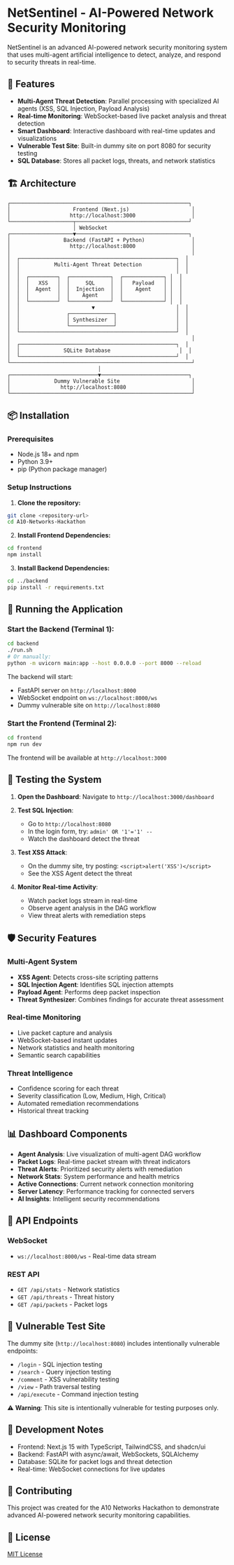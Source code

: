 # NetSentinel - AI-Powered Network Security Monitoring

NetSentinel is an advanced AI-powered network security monitoring system that uses multi-agent artificial intelligence to detect, analyze, and respond to security threats in real-time.

## 🚀 Features

- **Multi-Agent Threat Detection**: Parallel processing with specialized AI agents (XSS, SQL Injection, Payload Analysis)
- **Real-time Monitoring**: WebSocket-based live packet analysis and threat detection
- **Smart Dashboard**: Interactive dashboard with real-time updates and visualizations
- **Vulnerable Test Site**: Built-in dummy site on port 8080 for security testing
- **SQL Database**: Stores all packet logs, threats, and network statistics

## 🏗️ Architecture

```
┌─────────────────────────────────────────────────────────┐
│                    Frontend (Next.js)                    │
│                   http://localhost:3000                  │
└────────────────────┬────────────────────────────────────┘
                     │ WebSocket
┌────────────────────▼────────────────────────────────────┐
│                 Backend (FastAPI + Python)               │
│                   http://localhost:8000                  │
│                                                          │
│  ┌──────────────────────────────────────────────────┐  │
│  │           Multi-Agent Threat Detection           │  │
│  │                                                  │  │
│  │  ┌─────────┐  ┌─────────────┐  ┌─────────────┐ │  │
│  │  │   XSS   │  │     SQL     │  │   Payload   │ │  │
│  │  │  Agent  │  │  Injection  │  │    Agent    │ │  │
│  │  │         │  │    Agent    │  │             │ │  │
│  │  └─────────┘  └─────────────┘  └─────────────┘ │  │
│  │                       ▼                          │  │
│  │               ┌──────────────┐                   │  │
│  │               │ Synthesizer  │                   │  │
│  │               └──────────────┘                   │  │
│  └──────────────────────────────────────────────────┘  │
│                                                          │
│  ┌──────────────────────────────────────────────────┐  │
│  │              SQLite Database                      │  │
│  └──────────────────────────────────────────────────┘  │
└──────────────────────────────────────────────────────────┘
                             │
┌────────────────────────────▼────────────────────────────┐
│              Dummy Vulnerable Site                       │
│                http://localhost:8080                     │
└──────────────────────────────────────────────────────────┘
```

## 📦 Installation

### Prerequisites

- Node.js 18+ and npm
- Python 3.9+
- pip (Python package manager)

### Setup Instructions

1. **Clone the repository:**
```bash
git clone <repository-url>
cd A10-Networks-Hackathon
```

2. **Install Frontend Dependencies:**
```bash
cd frontend
npm install
```

3. **Install Backend Dependencies:**
```bash
cd ../backend
pip install -r requirements.txt
```

## 🚀 Running the Application

### Start the Backend (Terminal 1):
```bash
cd backend
./run.sh
# Or manually:
python -m uvicorn main:app --host 0.0.0.0 --port 8000 --reload
```

The backend will start:
- FastAPI server on `http://localhost:8000`
- WebSocket endpoint on `ws://localhost:8000/ws`
- Dummy vulnerable site on `http://localhost:8080`

### Start the Frontend (Terminal 2):
```bash
cd frontend
npm run dev
```

The frontend will be available at `http://localhost:3000`

## 🎯 Testing the System

1. **Open the Dashboard**: Navigate to `http://localhost:3000/dashboard`

2. **Test SQL Injection**: 
   - Go to `http://localhost:8080`
   - In the login form, try: `admin' OR '1'='1' --`
   - Watch the dashboard detect the threat

3. **Test XSS Attack**:
   - On the dummy site, try posting: `<script>alert('XSS')</script>`
   - See the XSS Agent detect the threat

4. **Monitor Real-time Activity**:
   - Watch packet logs stream in real-time
   - Observe agent analysis in the DAG workflow
   - View threat alerts with remediation steps

## 🛡️ Security Features

### Multi-Agent System
- **XSS Agent**: Detects cross-site scripting patterns
- **SQL Injection Agent**: Identifies SQL injection attempts
- **Payload Agent**: Performs deep packet inspection
- **Threat Synthesizer**: Combines findings for accurate threat assessment

### Real-time Monitoring
- Live packet capture and analysis
- WebSocket-based instant updates
- Network statistics and health monitoring
- Semantic search capabilities

### Threat Intelligence
- Confidence scoring for each threat
- Severity classification (Low, Medium, High, Critical)
- Automated remediation recommendations
- Historical threat tracking

## 📊 Dashboard Components

- **Agent Analysis**: Live visualization of multi-agent DAG workflow
- **Packet Logs**: Real-time packet stream with threat indicators
- **Threat Alerts**: Prioritized security alerts with remediation
- **Network Stats**: System performance and health metrics
- **Active Connections**: Current network connection monitoring
- **Server Latency**: Performance tracking for connected servers
- **AI Insights**: Intelligent security recommendations

## 🔧 API Endpoints

### WebSocket
- `ws://localhost:8000/ws` - Real-time data stream

### REST API
- `GET /api/stats` - Network statistics
- `GET /api/threats` - Threat history
- `GET /api/packets` - Packet logs

## 🧪 Vulnerable Test Site

The dummy site (`http://localhost:8080`) includes intentionally vulnerable endpoints:
- `/login` - SQL injection testing
- `/search` - Query injection testing
- `/comment` - XSS vulnerability testing
- `/view` - Path traversal testing
- `/api/execute` - Command injection testing

⚠️ **Warning**: This site is intentionally vulnerable for testing purposes only.

## 📝 Development Notes

- Frontend: Next.js 15 with TypeScript, TailwindCSS, and shadcn/ui
- Backend: FastAPI with async/await, WebSockets, SQLAlchemy
- Database: SQLite for packet logs and threat detection
- Real-time: WebSocket connections for live updates

## 🤝 Contributing

This project was created for the A10 Networks Hackathon to demonstrate advanced AI-powered network security monitoring capabilities.

## 📄 License

[MIT License](LICENSE)